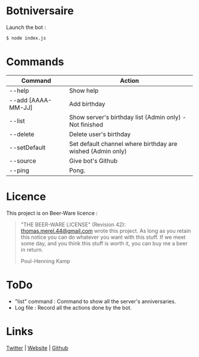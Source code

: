 # Botniversaire

Launch the bot :
```sh
$ node index.js
```

# Commands
| Command | Action |
| ------ | ------ |
| --help | Show help |
| --add [AAAA-MM-JJ] | Add birthday |
| --list | Show server's birthday list (Admin only) - Not finished|
| --delete | Delete user's birthday |
| --setDefault | Set default channel where birthday are wished (Admin only) |
| --source | Give bot's Github |
| --ping | Pong. |

# Licence

This project is on Beer-Ware licence :

>  "THE BEER-WARE LICENSE" (Revision 42):
>  <thomas.merel.44@gmail.com> wrote this project.  As long as you retain this
>  notice you can do whatever you want with this stuff. If we meet some day,
>  and you think this stuff is worth it, you can buy me a beer in return.
>
>  Poul-Henning Kamp

# ToDo

- "list" command : Command to show all the server's anniversaries.
- Log file : Record all the actions done by the bot.

# Links

[Twitter](https://twitter.com/Vulture___) | [Website](https://thomas-merel.fr) | [Github](https://github.com/thomasmerel)